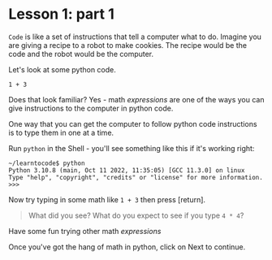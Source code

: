# Lesson 1: part 1

`Code` is like a set of instructions that tell a computer what to do. Imagine you are giving a recipe to a robot to make cookies. The recipe would be the code and the robot would be the computer.

Let's look at some python code.
```
1 + 3
```
Does that look familiar? Yes - math _expressions_ are one of the ways you can give instructions to the computer in python code.

One way that you can get the computer to follow python code instructions is to type them in one at a time.

Run `python` in the Shell - you'll see something like this if it's working right:
```
~/learntocode$ python
Python 3.10.8 (main, Oct 11 2022, 11:35:05) [GCC 11.3.0] on linux
Type "help", "copyright", "credits" or "license" for more information.
>>> 
```

Now try typing in some math like `1 + 3` then press [return].
> What did you see? What do you expect to see if you type `4 * 4`?

Have some fun trying other math _expressions_

Once you've got the hang of math in python, click on Next to continue.